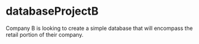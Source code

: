 # databaseProjectB
Company B is looking to create a simple database that will encompass the retail portion of their company. 
